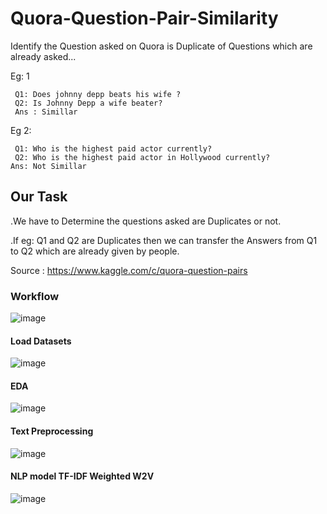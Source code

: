 # Quora-Question-Pair-Similarity

Identify the Question asked on Quora is Duplicate of Questions which are already asked...

Eg: 1 


     
     Q1: Does johnny depp beats his wife ?
     Q2: Is Johnny Depp a wife beater?
     Ans : Simillar
    
Eg 2:



     Q1: Who is the highest paid actor currently?
     Q2: Who is the highest paid actor in Hollywood currently?
    Ans: Not Simillar
    
 ## Our Task
 
 .We have to Determine the questions asked are Duplicates or not.

.If eg: Q1 and Q2 are Duplicates then we can transfer the Answers from Q1 to Q2 which are already given by people.

Source : https://www.kaggle.com/c/quora-question-pairs

### Workflow

![image](https://user-images.githubusercontent.com/61958476/115405718-22146000-a20c-11eb-9d16-638d972cc235.png)

#### Load Datasets
![image](https://user-images.githubusercontent.com/61958476/115405933-50923b00-a20c-11eb-8d88-965d74000497.png)

#### EDA
![image](https://user-images.githubusercontent.com/61958476/115405985-5ee05700-a20c-11eb-9344-99cf4830991e.png)

#### Text Preprocessing
![image](https://user-images.githubusercontent.com/61958476/115406075-76b7db00-a20c-11eb-94b7-061d46727a7f.png)

#### NLP model TF-IDF Weighted W2V
![image](https://user-images.githubusercontent.com/61958476/115406146-8800e780-a20c-11eb-84cd-4f4d5d1a0a91.png)

















